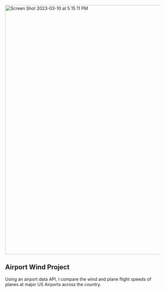 <img width="810" alt="Screen Shot 2023-03-10 at 5 15 11 PM" src="https://user-images.githubusercontent.com/58960615/224438292-81c71012-f235-4f8f-b991-6333c6000700.png">

## Airport Wind Project

Using an airport data API, I compare the wind and plane flight speeds of planes at major US Airports across the country.
